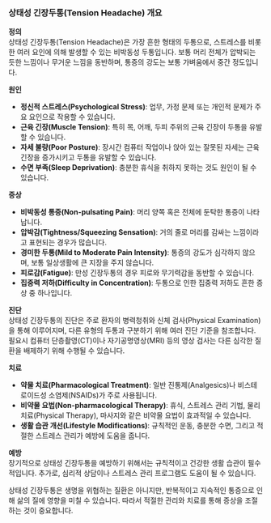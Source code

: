 ### 상태성 긴장두통(Tension Headache) 개요

**정의**  
상태성 긴장두통(Tension Headache)은 가장 흔한 형태의 두통으로, 스트레스를 비롯한 여러 요인에 의해 발생할 수 있는 비박동성 두통입니다. 보통 머리 전체가 압박되는 듯한 느낌이나 무거운 느낌을 동반하며, 통증의 강도는 보통 가벼움에서 중간 정도입니다.

**원인**  
- **정신적 스트레스(Psychological Stress)**: 업무, 가정 문제 또는 개인적 문제가 주요 요인으로 작용할 수 있습니다.
- **근육 긴장(Muscle Tension)**: 특히 목, 어깨, 두피 주위의 근육 긴장이 두통을 유발할 수 있습니다.
- **자세 불량(Poor Posture)**: 장시간 컴퓨터 작업이나 앉아 있는 잘못된 자세는 근육 긴장을 증가시키고 두통을 유발할 수 있습니다.
- **수면 부족(Sleep Deprivation)**: 충분한 휴식을 취하지 못하는 것도 원인이 될 수 있습니다.

**증상**  
- **비박동성 통증(Non-pulsating Pain)**: 머리 양쪽 혹은 전체에 둔탁한 통증이 나타납니다.
- **압박감(Tightness/Squeezing Sensation)**: 거의 줄로 머리를 감싸는 느낌이라고 표현되는 경우가 많습니다.
- **경미한 두통(Mild to Moderate Pain Intensity)**: 통증의 강도가 심각하지 않으며, 보통 일상생활에 큰 지장을 주지 않습니다.
- **피로감(Fatigue)**: 만성 긴장두통의 경우 피로와 무기력감을 동반할 수 있습니다.
- **집중력 저하(Difficulty in Concentration)**: 두통으로 인한 집중력 저하도 흔한 증상 중 하나입니다.

**진단**  
상태성 긴장두통의 진단은 주로 환자의 병력청취와 신체 검사(Physical Examination)을 통해 이루어지며, 다른 유형의 두통과 구분하기 위해 여러 진단 기준을 참조합니다. 필요시 컴퓨터 단층촬영(CT)이나 자기공명영상(MRI) 등의 영상 검사는 다른 심각한 질환을 배제하기 위해 수행될 수 있습니다.

**치료**  
- **약물 치료(Pharmacological Treatment)**: 일반 진통제(Analgesics)나 비스테로이드성 소염제(NSAIDs)가 주로 사용됩니다.
- **비약물 요법(Non-pharmacological Therapy)**: 휴식, 스트레스 관리 기법, 물리 치료(Physical Therapy), 마사지와 같은 비약물 요법이 효과적일 수 있습니다.
- **생활 습관 개선(Lifestyle Modifications)**: 규칙적인 운동, 충분한 수면, 그리고 적절한 스트레스 관리가 예방에 도움을 줍니다.

**예방**  
장기적으로 상태성 긴장두통을 예방하기 위해서는 규칙적이고 건강한 생활 습관이 필수적입니다. 추가로, 심리적 상담이나 스트레스 관리 프로그램도 도움이 될 수 있습니다.

상태성 긴장두통은 생명을 위협하는 질환은 아니지만, 반복적이고 지속적인 통증으로 인해 삶의 질에 영향을 미칠 수 있습니다. 따라서 적절한 관리와 치료를 통해 증상을 조절하는 것이 중요합니다.